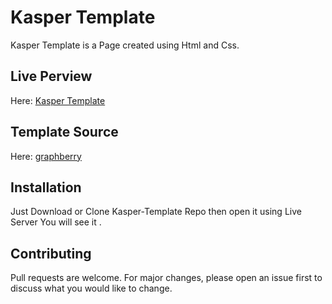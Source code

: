 # Kasper Template

Kasper Template is a Page created using Html and Css.

## Live Perview
Here: [Kasper Template](https://asmaafayed02.github.io/Kasper-Template/)

## Template Source
Here: [graphberry](https://www.graphberry.com/item/kasper-one-page-psd-template)

## Installation
Just Download or Clone Kasper-Template Repo 
then open it using Live Server You will see it .

## Contributing
Pull requests are welcome. For major changes, please open an issue first to discuss what you would like to change.

